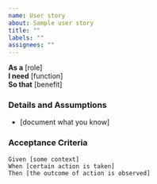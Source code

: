 ```yaml
---
name: User story
about: Sample user story
title: ""
labels: ""
assignees: ""
---
```


**As a** [role]  
 **I need** [function]  
 **So that** [benefit]

### Details and Assumptions

- [document what you know]

### Acceptance Criteria

```gherkin
Given [some context]
When [certain action is taken]
Then [the outcome of action is observed]
```
